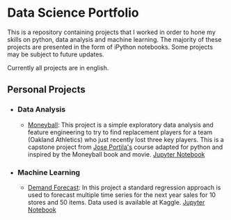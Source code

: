 # Data Science Portfolio
This is a repository containing projects that I worked in order to hone my skills on python, data analysis and machine learning. The majority of these projects are presented in the form of iPython notebooks. Some projects may be subject to future updates.

Currently all projects are in english.

##  Personal Projects

* ### Data Analysis
  
  * [Moneyball](https://github.com/diogolbar/portfolio/tree/main/Moneyball): This project is a simple exploratory data analysis and feature engineering to try to find replacement players for a team (Oakland Athletics) who just recently lost three key players. This is a capstone project from [Jose Portila's](https://www.udemy.com/course/data-science-and-machine-learning-bootcamp-with-r/) course adapted for python and inspired by the Moneyball book and movie. [Jupyter Notebook](https://nbviewer.jupyter.org/github/diogolbar/portfolio/blob/main/Moneyball/Moneyball.ipynb)

* ### Machine Learning

  * [Demand Forecast](https://github.com/diogolbar/store-sales-forecast): In this project a standard regression approach is used to forecast multiple time series for the next year sales for 10 stores and 50 items. Data used is available at Kaggle. [Jupyter Notebook](https://nbviewer.jupyter.org/github/diogolbar/store-sales-forecast/blob/main/DemandTimeSeries.ipynb)
  
